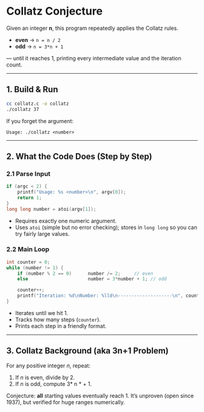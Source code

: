 # Collatz Conjecture

Given an integer **n**, this program repeatedly applies the Collatz rules.

* **even** → `n = n / 2`
* **odd**  → `n = 3*n + 1`

— until it reaches 1, printing every intermediate value and the iteration count.

---

## 1. Build & Run

```bash
cc collatz.c -o collatz
./collatz 37
```

If you forget the argument:

```
Usage: ./collatz <number>
```

---

## 2. What the Code Does (Step by Step)

### 2.1 Parse Input

```c
if (argc < 2) {
    printf("Usage: %s <number>\n", argv[0]);
    return 1;
}
long long number = atoi(argv[1]);
```

* Requires exactly one numeric argument.
* Uses `atoi` (simple but no error checking); stores in `long long` so you can try fairly large values.

### 2.2 Main Loop

```c
int counter = 0;
while (number != 1) {
    if (number % 2 == 0)      number /= 2;     // even
    else                      number = 3*number + 1; // odd

    counter++;
    printf("Iteration: %d\nNumber: %lld\n--------------------\n", counter, number);
}
```

* Iterates until we hit 1.
* Tracks how many steps (`counter`).
* Prints each step in a friendly format.

---

## 3. Collatz Background (aka 3n+1 Problem)

For any positive integer *n*, repeat:

1. If *n* is even, divide by 2.
2. If *n* is odd, compute 3\* n \* + 1.

Conjecture: **all** starting values eventually reach 1. It’s unproven (open since 1937), but verified for huge ranges numerically.